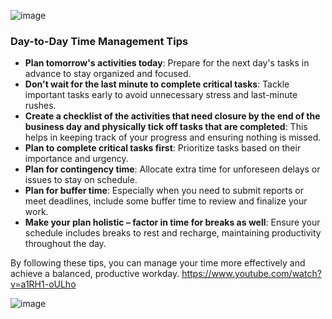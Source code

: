 ![image](https://github.com/anusha-tikarya/Soft_skills/assets/84814767/406e2ae7-2615-4438-8a4a-efceb450d74d)

### Day-to-Day Time Management Tips

- **Plan tomorrow's activities today**: Prepare for the next day's tasks in advance to stay organized and focused.
- **Don't wait for the last minute to complete critical tasks**: Tackle important tasks early to avoid unnecessary stress and last-minute rushes.
- **Create a checklist of the activities that need closure by the end of the business day and physically tick off tasks that are completed**: This helps in keeping track of your progress and ensuring nothing is missed.
- **Plan to complete critical tasks first**: Prioritize tasks based on their importance and urgency.
- **Plan for contingency time**: Allocate extra time for unforeseen delays or issues to stay on schedule.
- **Plan for buffer time**: Especially when you need to submit reports or meet deadlines, include some buffer time to review and finalize your work.
- **Make your plan holistic – factor in time for breaks as well**: Ensure your schedule includes breaks to rest and recharge, maintaining productivity throughout the day.

By following these tips, you can manage your time more effectively and achieve a balanced, productive workday.
https://www.youtube.com/watch?v=a1RH1-oULho

![image](https://github.com/anusha-tikarya/Soft_skills/assets/84814767/f0a7c772-2164-4a37-b78f-dc5566ce6611)

